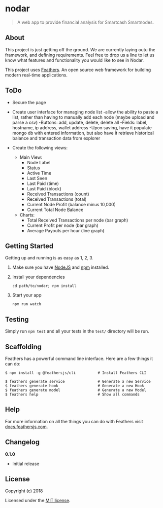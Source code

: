 # nodar

> A web app to provide financial analysis for Smartcash Smartnodes. 

## About

This project is just getting off the ground. We are currently laying outu the framework, and defining requirements. Feel free to drop us a line to let us know what features and functionality you would like to see in Nodar.

This project uses [Feathers](http://feathersjs.com). An open source web framework for building modern real-time applications.

## ToDo
- Secure the page

- Create user interface for managing node list
  -allow the ability to paste a list, rather than having to manually add each node (maybe upload and parse a csv)
  -Buttons: add, update, delete, delete all 
  -Fields: label, hostname, ip address, wallet address
  -Upon saving, have it populate mongo db with entered information, but also have it retrieve historical balance and transaction data from explorer
  
- Create the following views:
  - Main View:
    - Node Label
    - Status 
    - Active Time 
    - Last Seen
    - Last Paid (time)
    - Last Paid (block)
    - Received Transactions (count)
    - Received Transactions (total)
    - Current Node Profit (balance minus 10,000)
    - Current Total Node Balance
  - Charts:
    - Total Received Transactions per node (bar graph)
    - Current Profit per node (bar graph)
    - Average Payouts per hour (line graph)
    
    


## Getting Started

Getting up and running is as easy as 1, 2, 3.

1. Make sure you have [NodeJS](https://nodejs.org/) and [npm](https://www.npmjs.com/) installed.
2. Install your dependencies

    ```
    cd path/to/nodar; npm install
    ```

3. Start your app

    ```
    npm run watch
    ```

## Testing

Simply run `npm test` and all your tests in the `test/` directory will be run.

## Scaffolding

Feathers has a powerful command line interface. Here are a few things it can do:

```
$ npm install -g @feathersjs/cli          # Install Feathers CLI

$ feathers generate service               # Generate a new Service
$ feathers generate hook                  # Generate a new Hook
$ feathers generate model                 # Generate a new Model
$ feathers help                           # Show all commands
```

## Help

For more information on all the things you can do with Feathers visit [docs.feathersjs.com](http://docs.feathersjs.com).

## Changelog

__0.1.0__

- Initial release

## License

Copyright (c) 2018

Licensed under the [MIT license](LICENSE).
